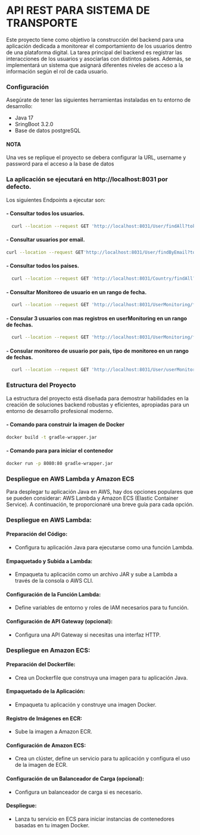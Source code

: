 # API REST PARA SISTEMA DE TRANSPORTE
Este proyecto tiene como objetivo la construcción del backend para una aplicación dedicada a monitorear el comportamiento de los usuarios dentro de una plataforma digital. La tarea principal del backend es registrar las interacciones de los usuarios y asociarlas con distintos países. Además, se implementará un sistema que asignará diferentes niveles de acceso a la información según el rol de cada usuario.

### Configuración
Asegúrate de tener las siguientes herramientas instaladas en tu entorno de desarrollo:
* Java 17
* SringBoot 3.2.0
* Base de datos postgreSQL 
#### NOTA
Una ves se replique el proyecto se debera configurar la URL, username y password para el acceso a la base de datos 

### La aplicación se ejecutará en http://localhost:8031 por defecto.
Los siguientes Endpoints a ejecutar son:

#### - Consultar todos los usuarios.
```bash
  curl --location --request GET 'http://localhost:8031/User/findAll?token=&page=&size='
  ```
#### - Consultar usuarios por email.
```bash
curl --location --request GET'http://localhost:8031/User/findByEmail?token=&email='
  ```
#### - Consultar todos los paises.
```bash
  curl --location --request GET 'http://localhost:8031/Country/findAll?token='
  ```
#### - Consultar Monitoreo de usuario en un rango de fecha.
```bash
  curl --location --request GET 'http://localhost:8031/UserMonitoring/find?Token=&email=&dateStart=&dateEnd='
  ```
#### - Consular 3 usuarios con mas registros en userMonitoring en un rango de fechas.
```bash
  curl --location --request GET 'http://localhost:8031/UserMonitoring/find?Token=&email=&dateStart=&dateEnd='
  ```
#### - Consular monitoreo de usuario por pais, tipo de monitoreo en un rango de fechas.
```bash
  curl --location --request GET 'http://localhost:8031/User/userMonitoringResults?token=&dateStart=&dateEnd=&countryId=&monitoringType='
  ```
### Estructura del Proyecto
La estructura del proyecto está diseñada para demostrar habilidades en la creación de soluciones backend robustas y eficientes, apropiadas para un entorno de desarrollo profesional moderno.

#### - Comando para construir la imagen de Docker
```bash
docker build -t gradle-wrapper.jar
  ```

#### - Comando para para iniciar el contenedor
```bash
docker run -p 8080:80 gradle-wrapper.jar
  ```

### Despliegue en AWS Lambda y Amazon ECS

Para desplegar tu aplicación Java en AWS, hay dos opciones populares que se pueden considerar: AWS Lambda y Amazon ECS (Elastic Container Service). A continuación, te proporcionaré una breve guía para cada opción.

### Despliegue en AWS Lambda:
#### Preparación del Código:
* Configura tu aplicación Java para ejecutarse como una función Lambda.
#### Empaquetado y Subida a Lambda:
* Empaqueta tu aplicación como un archivo JAR y sube a Lambda a través de la consola o AWS CLI.
#### Configuración de la Función Lambda:
* Define variables de entorno y roles de IAM necesarios para tu función.
#### Configuración de API Gateway (opcional):
* Configura una API Gateway si necesitas una interfaz HTTP.
### Despliegue en Amazon ECS:
#### Preparación del Dockerfile:
* Crea un Dockerfile que construya una imagen para tu aplicación Java.
#### Empaquetado de la Aplicación:
* Empaqueta tu aplicación y construye una imagen Docker.
#### Registro de Imágenes en ECR:
* Sube la imagen a Amazon ECR.
#### Configuración de Amazon ECS:
* Crea un clúster, define un servicio para tu aplicación y configura el uso de la imagen de ECR.
#### Configuración de un Balanceador de Carga (opcional):
* Configura un balanceador de carga si es necesario.
#### Despliegue:
* Lanza tu servicio en ECS para iniciar instancias de contenedores basadas en tu imagen Docker.